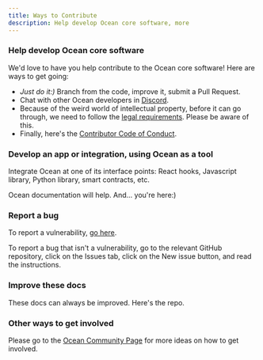 ```yaml
---
title: Ways to Contribute
description: Help develop Ocean core software, more
---
```


### Help develop Ocean core software

We'd love to have you help contribute to the Ocean core software! Here are ways to get going:

- _Just do it:)_ Branch from the code, improve it, submit a Pull Request.
- Chat with other Ocean developers in [Discord](https://discord.gg/TnXjkR5).
- Because of the weird world of intellectual property, before it can go through, we need to follow the [legal requirements](/concepts/legal-reqs/). Please be aware of this.
- Finally, here's the [Contributor Code of Conduct](/concepts/code-of-conduct/).

### Develop an app or integration, using Ocean as a tool

Integrate Ocean at one of its interface points: React hooks, Javascript library, Python library, smart contracts, etc.

Ocean documentation will help. And... you're here:)

### Report a bug

To report a vulnerability, [go here](/concepts/vulnerabilities/).

To report a bug that isn't a vulnerability, go to the relevant GitHub repository, click on the Issues tab, click on the New issue button, and read the instructions.

### Improve these docs

These docs can always be improved. Here's the repo.
<repo name="docs"></repo>

### Other ways to get involved

Please go to the [Ocean Community Page](www.oceanprotocol.com/community) for more ideas on how to get involved.
